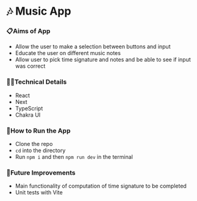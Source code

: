 # 🎶 Music App 

### 📋Aims of App

- Allow the user to make a selection between buttons and input
- Educate the user on different music notes
- Allow user to pick time signature and notes and be able to see if input was correct

### 👩‍💻Technical Details

- React
- Next
- TypeScript
- Chakra UI

### 🔧How to Run the App

- Clone the repo
- `cd` into the directory
- Run `npm i` and then `npm run dev` in the terminal

### 💭Future Improvements

- Main functionality of computation of time signature to be completed 
- Unit tests with Vite


